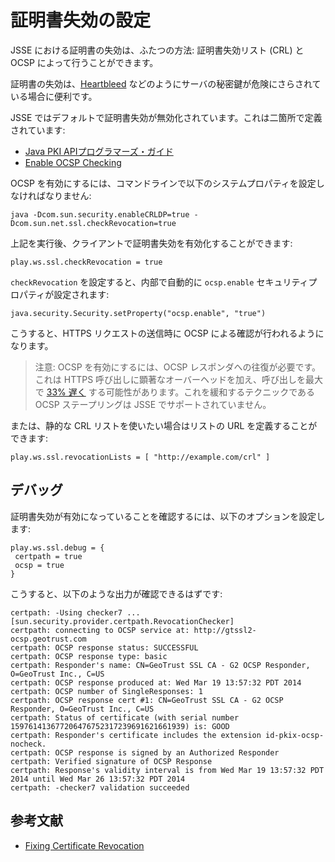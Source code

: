 <!--- Copyright (C) 2009-2015 Typesafe Inc. <http://www.typesafe.com> -->
<!--
# Configuring Certificate Revocation
-->
# 証明書失効の設定

<!--
Certificate Revocation in JSSE can be done through two means: certificate revocation lists (CRLs) and OCSP.
-->
JSSE における証明書の失効は、ふたつの方法: 証明書失効リスト (CRL) と OCSP によって行うことができます。

<!--
Certificate Revocation can be very useful in situations where a server's private keys are compromised, as in the case of [Heartbleed](http://heartbleed.com).
-->
証明書の失効は、[Heartbleed](http://heartbleed.com) などのようにサーバの秘密鍵が危険にさらされている場合に便利です。

<!--
Certificate Revocation is disabled by default in JSSE.  It is defined in two places:
-->
JSSE ではデフォルトで証明書失効が無効化されています。これは二箇所で定義されています:

<!--
* [PKI Programmer's Guide, Appendix C](https://docs.oracle.com/javase/8/docs/technotes/guides/security/certpath/CertPathProgGuide.html#AppC)
* [Enable OCSP Checking](https://blogs.oracle.com/xuelei/entry/enable_ocsp_checking)
-->
* [Java PKI APIプログラマーズ・ガイド](https://docs.oracle.com/javase/jp/8/docs/technotes/guides/security/certpath/CertPathProgGuide.html#AppC)
* [Enable OCSP Checking](https://blogs.oracle.com/xuelei/entry/enable_ocsp_checking)

<!--
To enable OCSP, you must set the following system properties on the command line:
-->
OCSP を有効にするには、コマンドラインで以下のシステムプロパティを設定しなければなりません:

```
java -Dcom.sun.security.enableCRLDP=true -Dcom.sun.net.ssl.checkRevocation=true
```

<!--
After doing the above, you can enable certificate revocation in the client:
-->
上記を実行後、クライアントで証明書失効を有効化することができます:

```
play.ws.ssl.checkRevocation = true
```

<!--
Setting `checkRevocation` will set the internal `ocsp.enable` security property automatically:
-->
`checkRevocation` を設定すると、内部で自動的に `ocsp.enable` セキュリティプロパティが設定されます:

```
java.security.Security.setProperty("ocsp.enable", "true")
```

<!--
And this will set OCSP checking when making HTTPS requests.
-->
こうすると、HTTPS リクエストの送信時に OCSP による確認が行われるようになります。

<!--
> NOTE: Enabling OCSP requires a round trip to the OCSP responder.  This adds a notable overhead on HTTPS calls, and can make calls up to [33% slower](https://blog.cloudflare.com/ocsp-stapling-how-cloudflare-just-made-ssl-30).  The mitigation technique, OCSP stapling, is not supported in JSSE.
-->
> 注意: OCSP を有効にするには、OCSP レスポンダへの往復が必要です。これは HTTPS 呼び出しに顕著なオーバーヘッドを加え、呼び出しを最大で [33% 遅く](https://blog.cloudflare.com/ocsp-stapling-how-cloudflare-just-made-ssl-30) する可能性があります。これを緩和するテクニックである OCSP ステープリングは JSSE でサポートされていません。

<!--
Or, if you wish to use a static CRL list, you can define a list of URLs:
-->
または、静的な CRL リストを使いたい場合はリストの URL を定義することができます:

```
play.ws.ssl.revocationLists = [ "http://example.com/crl" ]
```

<!--
## Debugging
-->
## デバッグ

<!--
To test certificate revocation is enabled, set the following options:
-->
証明書失効が有効になっていることを確認するには、以下のオプションを設定します:

```
play.ws.ssl.debug = {
 certpath = true
 ocsp = true
}
```

<!--
And you should see something like the following output:
-->
こうすると、以下のような出力が確認できるはずです:

```
certpath: -Using checker7 ... [sun.security.provider.certpath.RevocationChecker]
certpath: connecting to OCSP service at: http://gtssl2-ocsp.geotrust.com
certpath: OCSP response status: SUCCESSFUL
certpath: OCSP response type: basic
certpath: Responder's name: CN=GeoTrust SSL CA - G2 OCSP Responder, O=GeoTrust Inc., C=US
certpath: OCSP response produced at: Wed Mar 19 13:57:32 PDT 2014
certpath: OCSP number of SingleResponses: 1
certpath: OCSP response cert #1: CN=GeoTrust SSL CA - G2 OCSP Responder, O=GeoTrust Inc., C=US
certpath: Status of certificate (with serial number 159761413677206476752317239691621661939) is: GOOD
certpath: Responder's certificate includes the extension id-pkix-ocsp-nocheck.
certpath: OCSP response is signed by an Authorized Responder
certpath: Verified signature of OCSP Response
certpath: Response's validity interval is from Wed Mar 19 13:57:32 PDT 2014 until Wed Mar 26 13:57:32 PDT 2014
certpath: -checker7 validation succeeded
```

<!--
## Further Reading
-->
## 参考文献

<!--
* [Fixing Certificate Revocation](https://tersesystems.com/2014/03/22/fixing-certificate-revocation/)
-->
* [Fixing Certificate Revocation](https://tersesystems.com/2014/03/22/fixing-certificate-revocation/)